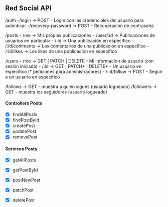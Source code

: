 ## Red Social API

/auth
    -/login                 -> POST - Login con las credenciales del usuario para autenticar
    -/recovery-password     -> POST - Recuperación de contraseña

/posts
    - /me                   -> Mis propias publicaciones
    - /user/:id             -> Publicaciones de usuarios en particular
    - /:id                  -> Una publicación en especifico
    - /:id/comments         -> Los comentarios de una publicación en especifico
    - /:id/likes            -> Los likes de una publicación en especifico

/users
    - /me                   -> GET | PATCH  | DELETE  - Mi informacion de usuario (con sesión iniciada)
    - /:id                  -> GET | PATCH* | DELETE* - Un usuario en especifico (* peticiones para administradores)
    - /:id/follow           -> POST - Seguir a un usuario en específico

/follows                  -> GET - muestra a quien sigues (usuario logueado)
/followers                -> GET - muestra los seguidores (usuario logueado)

#### Controllers Posts
- [x] findAllPosts
- [x] findPostById
- [x] createPost
- [x] updatePost
- [x] removePost

#### Services Posts
- [x] getAllPosts
- [x] getPostById
- [x] postNewPost 
- [x] patchPost
- [x] deletePost



